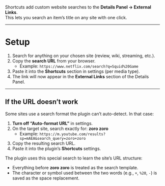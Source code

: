 Shortcuts add custom website searches to the **Details Panel → External Links**.  
This lets you search an item’s title on any site with one click.  

---

# Setup  
1. Search for anything on your chosen site (review, wiki, streaming, etc.).  
2. Copy the **search URL** from your browser.  
   - Example: `https://www.netflix.com/search?q=Squid%20Game`  
3. Paste it into the **Shortcuts** section in settings (per media type).  
4. The link will now appear in the **External Links** section of the Details Panel.  

---

## If the URL doesn’t work  
Some sites use a search format the plugin can’t auto-detect. In that case:  

1. **Turn off “Auto-format URL”** in settings.  
2. On the target site, search exactly for: **zoro zoro**  
   - Example: `https://m.youtube.com/results?sp=mAEA&search_query=zoro+zoro`  
3. Copy the resulting search URL.  
4. Paste it into the plugin’s **Shortcuts** settings.  

The plugin uses this special search to learn the site’s URL structure:  
- Everything before **zoro zoro** is treated as the search template.  
- The character or symbol used between the two words (e.g., `+`, `%20`, `-`) is saved as the space replacement.